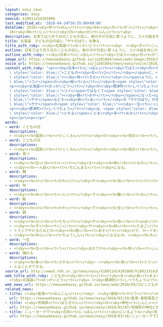 ```yaml
---
layout: easy_news
categories: easy
newsid: k10011414301000
last_modified_at: '2018-04-24T16:55:00+09:00'
datetime: 2018<ruby>年<rt>ねん</rt></ruby>04<ruby>月<rt>がつ</rt></ruby>24<ruby>日<rt>にち</rt></ruby>
  16<ruby>時<rt>じ</rt></ruby>55<ruby>分<rt>ふん</rt></ruby>
description: 日本では５月５日のこどもの日に、男の子が元気に育つように、コイの絵を布にかいた「こいのぼり」を飾ります。
title: 北海道　子どもの日の前に「サケのぼり」を飾る
title_with_ruby: <ruby>北海道<rt>ほっかいどう</rt></ruby>　<ruby>子<rt>こ</rt></ruby>どもの<ruby>日<rt>ひ</rt></ruby>の<ruby>前<rt>まえ</rt></ruby>に「サケのぼり」を<ruby>飾<rt>かざ</rt></ruby>る
outline: 日本では５月５日のこどもの日に、男の子が元気に育つように、コイの絵を布にかいた「こいのぼり」を飾ります。
outline_with_ruby: <ruby>日本<rt>にっぽん</rt></ruby>では５<ruby>月<rt>がつ</rt></ruby><ruby>５日<rt>いつか</rt></ruby>のこどもの<ruby>日<rt>ひ</rt></ruby>に、<ruby>男<rt>おとこ</rt></ruby>の<ruby>子<rt>こ</rt></ruby>が<ruby>元気<rt>げんき</rt></ruby>に<ruby>育<rt>そだ</rt></ruby>つように、コイの<ruby>絵<rt>え</rt></ruby>を<ruby>布<rt>ぬの</rt></ruby>にかいた「こいのぼり」を<ruby>飾<rt>かざ</rt></ruby>ります。
image_url: https://newswebeasy.github.io/ja201804/news/web/image/2018/04/23/K10011414301_1804231632_1804231646_01_02.jpg
voice_url: https://newswebeasy.github.io/ja201804/news/easy/voice/2018/04/24/k10011414301000.mp4
content_with_ruby: "<p><ruby>日本<rt>にっぽん</rt></ruby>では５<ruby>月<rt>がつ</rt></ruby><ruby>５日<rt>いつか</rt></ruby>の<span\
  \ style=\"color: blue;\">こどもの<ruby>日<rt>ひ</rt></ruby></span>に、<ruby>男<rt>おとこ</rt></ruby>の<ruby>子<rt>こ</rt></ruby>が<ruby>元気<rt>げんき</rt></ruby>に<span\
  \ style=\"color: blue;\"><ruby>育<rt>そだ</rt></ruby>つ</span>ように、<span style=\"color:\
  \ blue;\">コイ</span>の<ruby>絵<rt>え</rt></ruby>を<span style=\"color: blue;\"><ruby>布<rt>ぬの</rt></ruby></span>にかいた「こいのぼり」を<ruby>飾<rt>かざ</rt></ruby>ります。</p>\n\
  <p><ruby>北海道<rt>ほっかいどう</rt></ruby>の<ruby>標津町<rt>しべつちょう</rt></ruby>は<ruby>今年<rt>ことし</rt></ruby>、<span\
  \ style=\"color: blue;\">コイ</span>ではなくて<span style=\"color: blue;\">サケ</span>の<ruby>絵<rt>え</rt></ruby>をかいた「サケのぼり」を<ruby>飾<rt>かざ</rt></ruby>りました。<ruby>卵<rt>たまご</rt></ruby>や<span\
  \ style=\"color: blue;\"><ruby>親<rt>おや</rt></ruby></span>になった<span style=\"color:\
  \ blue;\">サケ</span>など８<ruby>枚<rt>まい</rt></ruby>の「サケのぼり」があって、<span style=\"color:\
  \ blue;\">サケ</span>の<span style=\"color: blue;\"><ruby>一生<rt>いっしょう</rt></ruby></span>がわかるようになっています。</p>\n\
  <p><ruby>標津町<rt>しべつちょう</rt></ruby>は、<span style=\"color: blue;\">サケ</span>がたくさん<span\
  \ style=\"color: blue;\">とれる</span>ことを<ruby>多<rt>おお</rt></ruby>くの<ruby>人<rt>ひと</rt></ruby>に<ruby>知<rt>し</rt></ruby>ってもらうために「サケのぼり」を<ruby>作<rt>つく</rt></ruby>りました。「サケのぼり」は<ruby>来月<rt>らいげつ</rt></ruby><ruby>６日<rt>むいか</rt></ruby>まで、<ruby>標津町<rt>しべつちょう</rt></ruby>にある「<ruby>標津<rt>しべつ</rt></ruby>サーモン<ruby>科学館<rt>かがくかん</rt></ruby>」の<ruby>外<rt>そと</rt></ruby>に<ruby>飾<rt>かざ</rt></ruby>ってあります。</p>\n\
  <p></p>\n<p></p>"
words:
- word: こどもの日
  descriptions:
  - <ruby><rb>国民</rb><rt>こくみん</rt></ruby>の<ruby><rb>祝日</rb><rt>しゅくじつ</rt></ruby>の<ruby><rb>一</rb><rt>ひと</rt></ruby>つ。<ruby><rb>五月五日</rb><rt>ごがついつか</rt></ruby>。<ruby><rb>子</rb><rt>こ</rt></ruby>どもの<ruby><rb>幸福</rb><rt>こうふく</rt></ruby>を<ruby><rb>願</rb><rt>ねが</rt></ruby>い、<ruby><rb>成長</rb><rt>せいちょう</rt></ruby>を<ruby><rb>祝</rb><rt>いわ</rt></ruby>う<ruby><rb>日</rb><rt>ひ</rt></ruby>。<ruby><rb>端午</rb><rt>たんご</rt></ruby>の<ruby><rb>節句</rb><rt>せっく</rt></ruby>にあたる。
- word: こどもの日
  descriptions:
  - <ruby><rb>国民</rb><rt>こくみん</rt></ruby>の<ruby><rb>祝日</rb><rt>しゅくじつ</rt></ruby>の<ruby><rb>一</rb><rt>ひと</rt></ruby>つ。<ruby><rb>五月五日</rb><rt>ごがついつか</rt></ruby>。<ruby><rb>子</rb><rt>こ</rt></ruby>どもの<ruby><rb>幸福</rb><rt>こうふく</rt></ruby>を<ruby><rb>願</rb><rt>ねが</rt></ruby>い、<ruby><rb>成長</rb><rt>せいちょう</rt></ruby>を<ruby><rb>祝</rb><rt>いわ</rt></ruby>う<ruby><rb>日</rb><rt>ひ</rt></ruby>。<ruby><rb>端午</rb><rt>たんご</rt></ruby>の<ruby><rb>節句</rb><rt>せっく</rt></ruby>にあたる。
- word: 育つ
  descriptions:
  - <ruby><rb>生</rb><rt>い</rt></ruby>き<ruby><rb>物</rb><rt>もの</rt></ruby>が、<ruby><rb>大</rb><rt>おお</rt></ruby>きくなる。
  - <ruby><rb>一人前</rb><rt>いちにんまえ</rt></ruby>になる。
- word: 鯉
  descriptions:
  - <ruby><rb>川</rb><rt>かわ</rt></ruby>や<ruby><rb>池</rb><rt>いけ</rt></ruby>などにすむ<ruby><rb>魚</rb><rt>さかな</rt></ruby>。<ruby><rb>口</rb><rt>くち</rt></ruby>に<ruby><rb>四本</rb><rt>よんほん</rt></ruby>のひげがある。<ruby><rb>見</rb><rt>み</rt></ruby>て<ruby><rb>楽</rb><rt>たの</rt></ruby>しむヒゴイ・ニシキゴイや、<ruby><rb>食用</rb><rt>しょくよう</rt></ruby>にするマゴイなどがいる。
- word: 布
  descriptions:
  - <ruby><rb>糸</rb><rt>いと</rt></ruby>で<ruby><rb>織</rb><rt>お</rt></ruby>った<ruby><rb>物</rb><rt>もの</rt></ruby>。<ruby><rb>織物</rb><rt>おりもの</rt></ruby>。きれ。
- word: 鮭
  descriptions:
  - <ruby><rb>川</rb><rt>かわ</rt></ruby>で<ruby><rb>生</rb><rt>う</rt></ruby>まれ、<ruby><rb>海</rb><rt>うみ</rt></ruby>に<ruby><rb>下</rb><rt>くだ</rt></ruby>って<ruby><rb>育</rb><rt>そだ</rt></ruby>ち、<ruby><rb>寒流</rb><rt>かんりゅう</rt></ruby>にすむ<ruby><rb>魚</rb><rt>さかな</rt></ruby>。<ruby><rb>四</rb><rt>し</rt></ruby>、<ruby><rb>五</rb><rt>ご</rt></ruby><ruby><rb>年</rb><rt>ねん</rt></ruby>たつと、<ruby><rb>秋</rb><rt>あき</rt></ruby>、<ruby><rb>生</rb><rt>う</rt></ruby>まれた<ruby><rb>川</rb><rt>かわ</rt></ruby>をさかのぼって<ruby><rb>卵</rb><rt>たまご</rt></ruby>を<ruby><rb>産</rb><rt>う</rt></ruby>む。<ruby><rb>身</rb><rt>み</rt></ruby>だけでなく、<ruby><rb>卵</rb><rt>たまご</rt></ruby>も「すじこ」「イクラ」と<ruby><rb>呼</rb><rt>よ</rt></ruby>ばれて<ruby><rb>食用</rb><rt>しょくよう</rt></ruby>にする。シャケ。アキアジ。
- word: 親
  descriptions:
  - <ruby><rb>父</rb><rt>ちち</rt></ruby>や<ruby><rb>母</rb><rt>はは</rt></ruby>。<ruby><rb>両親</rb><rt>りょうしん</rt></ruby>。
  - <ruby><rb>子</rb><rt>こ</rt></ruby>や<ruby><rb>卵</rb><rt>たまご</rt></ruby>をうんだもの。
  - トランプやかるたなどの<ruby><rb>遊</rb><rt>あそ</rt></ruby>びで、カードを<ruby><rb>配</rb><rt>くば</rt></ruby>る<ruby><rb>人</rb><rt>ひと</rt></ruby>。
  - <ruby><rb>中心</rb><rt>ちゅうしん</rt></ruby>となるもの。<ruby><rb>大</rb><rt>おお</rt></ruby>きいもの。
- word: 一生
  descriptions:
  - <ruby><rb>生</rb><rt>う</rt></ruby>まれてから<ruby><rb>死</rb><rt>し</rt></ruby>ぬまで。<ruby><rb>一生涯</rb><rt>いっしょうがい</rt></ruby>。
- word: 捕れる
  descriptions:
  - <ruby><rb>魚</rb><rt>さかな</rt></ruby>・<ruby><rb>鳥</rb><rt>とり</rt></ruby>などが<ruby><rb>得</rb><rt>え</rt></ruby>られる。
  - とることができる。
source_url: http://www3.nhk.or.jp/news/easy/k10011414301000/k10011414301000.html
web_title_with_ruby: こどもの<ruby>日<rt>ひ</rt></ruby>を<ruby>前<rt>まえ</rt></ruby>に「<ruby>サケ<rt>さけ</rt></ruby>のぼり」
  <ruby>北海道<rt>ほっかいどう</rt></ruby> <ruby>標津町<rt>しべつちょう</rt></ruby>
web_news_url: https://newswebeasy.github.io/news/web/2018/04/23/こどもの日を前にサケのぼり-北海道-標津町
related_news:
- title: <ruby>香港<rt>ほんこん</rt></ruby>　<ruby>香取<rt>かとり</rt></ruby><ruby>慎吾<rt>しんご</rt></ruby>さんが<ruby>壁<rt>かべ</rt></ruby>にかいた<ruby>絵<rt>え</rt></ruby>を<ruby>見<rt>み</rt></ruby>せる
  url: https://newswebeasy.github.io/news/easy/2018/03/29/香港-香取慎吾さんが壁にかいた絵を見せる
- title: <ruby>茨城県<rt>いばらきけん</rt></ruby>の<ruby>神社<rt>じんじゃ</rt></ruby>に<ruby>贈<rt>おく</rt></ruby>られた５００<ruby>以上<rt>いじょう</rt></ruby>のひな<ruby>人形<rt>にんぎょう</rt></ruby>を<ruby>飾<rt>かざ</rt></ruby>る
  url: https://newswebeasy.github.io/news/easy/2018/02/07/茨城県の神社に贈られた500以上のひな人形を飾る
- title: ニューヨークで<ruby>日本<rt>にっぽん</rt></ruby>にいるような<ruby>写真<rt>しゃしん</rt></ruby>が<ruby>撮<rt>と</rt></ruby>れるイベント
  url: https://newswebeasy.github.io/news/easy/2018/03/16/ニューヨークで日本にいるような写真が撮れるイベント
...
```

